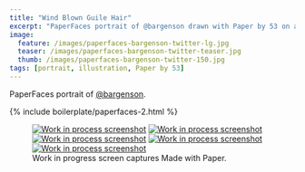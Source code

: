 ```yaml
---
title: "Wind Blown Guile Hair"
excerpt: "PaperFaces portrait of @bargenson drawn with Paper by 53 on an iPad."
image: 
  feature: /images/paperfaces-bargenson-twitter-lg.jpg
  teaser: /images/paperfaces-bargenson-twitter-teaser.jpg
  thumb: /images/paperfaces-bargenson-twitter-150.jpg
tags: [portrait, illustration, Paper by 53]
---
```


PaperFaces portrait of [@bargenson](http://twitter.com/bargenson).

{% include boilerplate/paperfaces-2.html %}

<figure class="third">
  <a href="{{ site.url }}/images/paperfaces-bargenson-process-1-lg.jpg"><img src="{{ site.url }}/images/paperfaces-bargenson-process-1-600.jpg" alt="Work in process screenshot"></a>
  <a href="{{ site.url }}/images/paperfaces-bargenson-process-2-lg.jpg"><img src="{{ site.url }}/images/paperfaces-bargenson-process-2-600.jpg" alt="Work in process screenshot"></a>
  <a href="{{ site.url }}/images/paperfaces-bargenson-process-3-lg.jpg"><img src="{{ site.url }}/images/paperfaces-bargenson-process-3-600.jpg" alt="Work in process screenshot"></a>
  <a href="{{ site.url }}/images/paperfaces-bargenson-process-4-lg.jpg"><img src="{{ site.url }}/images/paperfaces-bargenson-process-4-600.jpg" alt="Work in process screenshot"></a>
  <a href="{{ site.url }}/images/paperfaces-bargenson-process-4-lg.jpg"><img src="{{ site.url }}/images/paperfaces-bargenson-process-4-600.jpg" alt="Work in process screenshot"></a>
  <figcaption>Work in progress screen captures Made with Paper.</figcaption>
</figure>